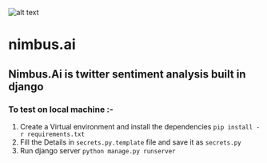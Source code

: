
![alt text](https://cloud.githubusercontent.com/assets/17525730/20768068/8abc6fba-b762-11e6-89fd-38f75012e55e.png "Screenshot")

# nimbus.ai
Nimbus.Ai is twitter sentiment analysis built in django 
----------
### To test on local machine :-
 1. Create a Virtual environment and install the dependencies `pip install -r requirements.txt`
 2. Fill the Details in `secrets.py.template` file and save it as `secrets.py`
 3. Run django server `python manage.py runserver`

